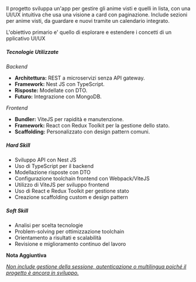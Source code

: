 Il progetto sviluppa un'app per gestire gli anime visti e quelli in lista, con una UI/UX intuitiva che usa una visione a card con paginazione. Include sezioni per anime visti, da guardare e nuovi tramite un calendario integrato.

L'obiettivo primario e' quello di esplorare e estendere i concetti di un pplicativo UI/UX

##### **Tecnologie Utilizzate**

*Backend*

- **Architettura:** REST a microservizi senza API gateway.
- **Framework:** Nest JS con TypeScript.
- **Risposte:** Modellate con DTO.
- **Futuro:** Integrazione con MongoDB.

*Frontend*

- **Bundler:** ViteJS per rapidità e manutenzione.
- **Framework:** React con Redux Toolkit per la gestione dello stato.
- **Scaffolding:** Personalizzato con design pattern comuni.

##### **Hard Skill**

- Sviluppo API con Nest JS
- Uso di TypeScript per il backend
- Modellazione risposte con DTO
- Configurazione toolchain frontend con Webpack/ViteJS
- Utilizzo di ViteJS per sviluppo frontend
- Uso di React e Redux Toolkit per gestione stato
- Creazione scaffolding custom e design pattern

##### **Soft Skill**

- Analisi per scelta tecnologie
- Problem-solving per ottimizzazione toolchain
- Orientamento a risultati e scalabilità
- Revisione e miglioramento continuo del lavoro

**Nota Aggiuntiva**

*<u>Non include gestione della sessione, autenticazione o multilingua poiché il progetto è ancora in sviluppo.</u>*